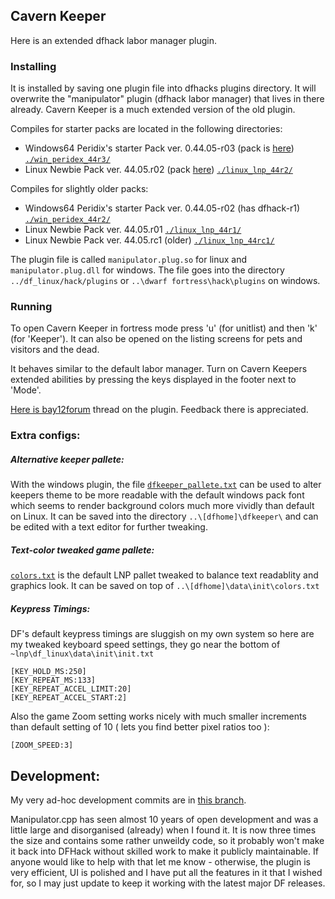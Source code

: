 ## Cavern Keeper 

Here is an extended dfhack labor manager plugin.

### Installing

It is installed by saving one plugin file into dfhacks plugins directory.
It will overwrite the "manipulator" plugin (dfhack labor manager) that lives in there already. Cavern Keeper is a much extended version of the old plugin.

Compiles for starter packs are located in the following directories:
* Windows64 Peridix's starter Pack ver. 0.44.05-r03 (pack is [here](http://dffd.bay12games.com/file.php?id=7622))
  [`./win_peridex_44r3/`](https://github.com/strainer/dfhack/tree/develop/build/feb_df4405/win_peridex_44r3)
* Linux Newbie Pack ver. 44.05.r02 (pack [here](http://dffd.bay12games.com/file.php?id=13244))
  [`./linux_lnp_44r2/`](https://github.com/strainer/dfhack/tree/develop/build/feb_df4405/linux_lnp_44r2)

Compiles for slightly older packs:
* Windows64 Peridix's starter Pack ver. 0.44.05-r02 (has dfhack-r1)
  [`./win_peridex_44r2/`](https://github.com/strainer/dfhack/tree/develop/build/feb_df4405/win_peridex_44r2)
* Linux Newbie Pack ver. 44.05.r01 
  [`./linux_lnp_44r1/`](https://github.com/strainer/dfhack/tree/develop/build/feb_df4405/linux_lnp_44r1)
* Linux Newbie Pack ver. 44.05.rc1 (older)
  [`./linux_lnp_44rc1/`](https://github.com/strainer/dfhack/tree/develop/build/feb_df4405/linux_lnp_44rc1)

The plugin file is called `manipulator.plug.so` for linux and `manipulator.plug.dll` for windows. The file goes into the directory `../df_linux/hack/plugins` or `..\dwarf fortress\hack\plugins` on windows.


### Running

To open Cavern Keeper in fortress mode press 'u' (for unitlist) and then 'k' (for 'Keeper'). It can also be opened on the listing screens for pets and visitors and the dead.

It behaves similar to the default labor manager. Turn on 
Cavern Keepers extended abilities by pressing the keys
displayed in the footer next to 'Mode'.

[Here is bay12forum](http://www.bay12forums.com/smf/index.php?topic=169329.msg7678623#msg7678623) thread on the plugin. Feedback there is appreciated.


### Extra configs:

##### Alternative keeper pallete:

With the windows plugin, the file [`dfkeeper_pallete.txt`](https://github.com/strainer/dfhack/tree/develop/build/feb_df4405/Win64Perix4405rc2/dfkeeper_pallete.txt) can be used to alter keepers theme to be more readable with the default windows pack font which seems to render background colors much more vividly than default on Linux.
It can be saved into the directory `..\[dfhome]\dfkeeper\` and can be edited with a text editor for further tweaking.
 
##### Text-color tweaked game pallete:

[`colors.txt`](https://github.com/strainer/dfhack/tree/develop/build/feb_df4405/colors.txt) is the default LNP pallet tweaked to
balance text readablity and graphics look.
It can be saved on top of `..\[dfhome]\data\init\colors.txt`

##### Keypress Timings:

DF's default keypress timings are sluggish on my own system
so here are my tweaked keyboard speed settings, they go
near the bottom of `~lnp\df_linux\data\init\init.txt`

```
[KEY_HOLD_MS:250]
[KEY_REPEAT_MS:133]
[KEY_REPEAT_ACCEL_LIMIT:20]
[KEY_REPEAT_ACCEL_START:2]
```

Also the game Zoom setting works nicely with much smaller increments than default setting of 10 ( lets you find better pixel ratios too ):
```
[ZOOM_SPEED:3]
```

## Development:

My very ad-hoc development commits are in [this branch](https://github.com/strainer/dfhack/commits/manipu_remix).

Manipulator.cpp has seen almost 10 years of open development and was a little large and disorganised (already) when I found it. It is now three times the size and contains some rather unweildy code, so it probably won't make it back into DFHack without skilled work to make it publicly maintainable. If anyone would like to help with that let me know - otherwise, the plugin is very efficient, UI is polished and I have put all the features in it that I wished for, so I may just update to keep it working with the latest major DF releases.